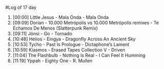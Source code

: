 #Log of 17 day

1. [00:00] Little Jesus - Mala Onda - Mala Onda
1. [09:09] Dorian - 10.000 Metrópolis vs 10.000 Metrópolis remixes - Te Echamos De Menos (Slatterpunk Remix)
1. [09:11] Jónsi - Go - Tornado
1. [10:48] Helios - Eingya - Dragonfly Across An Ancient Sky
1. [10:53] Tycho - Past Is Prologue - Dictaphone’s Lament
1. [10:59] Kiasmos - Erased Tapes Collection V - Driven
1. [11:04] The Flashbulb - Nothing Is Real - I Can Feel It Humming
1. [11:19] Yppah - Eighty One - R. Mullen
